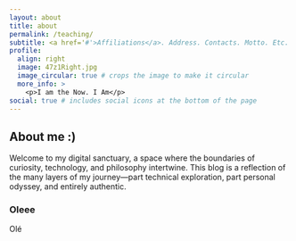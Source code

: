 ```yaml
---
layout: about
title: about
permalink: /teaching/
subtitle: <a href='#'>Affiliations</a>. Address. Contacts. Motto. Etc.
profile:
  align: right
  image: 47z1Right.jpg
  image_circular: true # crops the image to make it circular
  more_info: >
    <p>I am the Now. I Am</p>
social: true # includes social icons at the bottom of the page
---
```


## About me :)

Welcome to my digital sanctuary, a space where the boundaries of curiosity, technology, and philosophy intertwine. This blog is a reflection of the many layers of my journey—part technical exploration, part personal odyssey, and entirely authentic.

### Oleee

Olé
